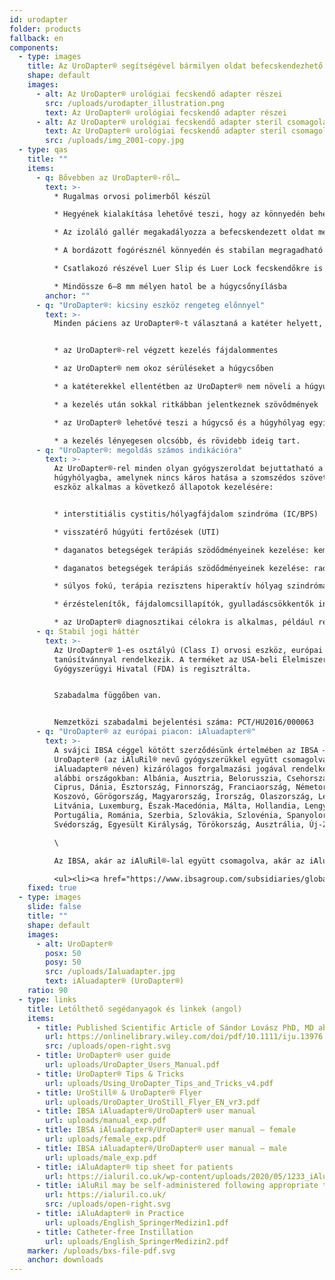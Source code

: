 ```yaml
---
id: urodapter
folder: products
fallback: en
components:
  - type: images
    title: Az UroDapter® segítségével bármilyen oldat befecskendezhető a húgyhólyagba.
    shape: default
    images:
      - alt: Az UroDapter® urológiai fecskendő adapter részei
        src: /uploads/urodapter_illustration.png
        text: Az UroDapter® urológiai fecskendő adapter részei
      - alt: Az UroDapter® urológiai fecskendő adapter steril csomagolásban
        text: Az UroDapter® urológiai fecskendő adapter steril csomagolásban
        src: /uploads/img_2001-copy.jpg
  - type: qas
    title: ""
    items:
      - q: Bővebben az UroDapter®-ről…
        text: >-
          * Rugalmas orvosi polimerből készül

          * Hegyének kialakítása lehetővé teszi, hogy az könnyedén behelyezhető legyen a húgycsőnyílásba

          * Az izoláló gallér megakadályozza a befecskendezett oldat melléfolyását

          * A bordázott fogórésznél könnyedén és stabilan megragadható

          * Csatlakozó részével Luer Slip és Luer Lock fecskendőkre is felhelyezhető

          * Mindössze 6–8 mm mélyen hatol be a húgycsőnyílásba
        anchor: ""
      - q: "UroDapter®: kicsiny eszköz rengeteg előnnyel"
        text: >-
          Minden páciens az UroDapter®-t választaná a katéter helyett, mert: 


          * az UroDapter®-rel végzett kezelés fájdalommentes

          * az UroDapter® nem okoz sérüléseket a húgycsőben

          * a katéterekkel ellentétben az UroDapter® nem növeli a húgyúti fertőzések kockázatát

          * a kezelés után sokkal ritkábban jelentkeznek szövődmények

          * az UroDapter® lehetővé teszi a húgycső és a húgyhólyag egyidejű kezelését

          * a kezelés lényegesen olcsóbb, és rövidebb ideig tart.
      - q: "UroDapter®: megoldás számos indikációra"
        text: >-
          Az UroDapter®-rel minden olyan gyógyszeroldat bejuttatható a
          húgyhólyagba, amelynek nincs káros hatása a szomszédos szövetekre. Az
          eszköz alkalmas a következő állapotok kezelésére:


          * interstitiális cystitis/hólyagfájdalom szindróma (IC/BPS)

          * visszatérő húgyúti fertőzések (UTI)

          * daganatos betegségek terápiás szödődményeinek kezelése: kemoterápia utáni kemocystitis

          * daganatos betegségek terápiás szödődményeinek kezelése: radiotherápia utáni sugárcystitis

          * súlyos fokú, terápia rezisztens hiperaktív hólyag szindróma (OAB)

          * érzéstelenítők, fájdalomcsillapítók, gyulladáscsökkentők instillációja többféle indikációban

          * az UroDapter® diagnosztikai célokra is alkalmas, például retrográd uretrográfia, fisztulográfia
      - q: Stabil jogi háttér
        text: >-
          Az UroDapter® 1-es osztályú (Class I) orvosi eszköz, európai CE
          tanúsítvánnyal rendelkezik. A terméket az USA-beli Élelmiszer- és
          Gyógyszerügyi Hivatal (FDA) is regisztrálta.


          Szabadalma függőben van.


          Nemzetközi szabadalmi bejelentési száma: PCT/HU2016/000063
      - q: "UroDapter® az európai piacon: iAluadapter®"
        text: >-
          A svájci IBSA céggel kötött szerződésünk értelmében az IBSA – az
          UroDapter® (az iAluRil® nevű gyógyszerükkel együtt csomagolva,
          iAluadapter® néven) kizárólagos forgalmazási jogával rendelkezik az
          alábbi országokban: Albánia, Ausztria, Belorusszia, Csehország,
          Ciprus, Dánia, Észtország, Finnország, Franciaország, Németország,
          Koszovó, Görögország, Magyarország, Írország, Olaszország, Lettország,
          Litvánia, Luxemburg, Észak-Macedónia, Málta, Hollandia, Lengyelország,
          Portugália, Románia, Szerbia, Szlovákia, Szlovénia, Spanyolország,
          Svédország, Egyesült Királyság, Törökország, Ausztrália, Új-Zéland.\

          \

          Az IBSA, akár az iAluRil®-lal együtt csomagolva, akár az iAluadapter®-t (UroDapter®-t) önálló termékként, kizárólagossági jog nélkül árusíthatja a következő országokban: Ukrajna, Oroszország, Bahrein, Omán, Kuvait, Katar, Szaúd-Arábia, Egyesült Arab Emírségek, Algéria, Jordánia, Palesztina, Libanon, Líbia, Marokkó, Tunézia, Izrael, Irán, Dél-Korea, Indonézia, Kína, Szingapúr, Tajvan, Türkmenisztán, Malaysia, Kolumbia, Argentína, Barbados, Bolívia, Brazília, Chile, Costa Rica, Dominikai Köztársaság, Ecuador, El Salvador, Guatemala, Honduras, Mexikó, Nicaragua, Panama, Paraguay, Peru, Venezuela, Nigéria, Kenya, Gabon és Ghána.

          <ul><li><a href="https://www.ibsagroup.com/subsidiaries/global-network.html" rel="noopener" target="_blank">IBSA Global Network</a></li></ul>
    fixed: true
  - type: images
    slide: false
    title: ""
    shape: default
    images:
      - alt: UroDapter®
        posx: 50
        posy: 50
        src: /uploads/Ialuadapter.jpg
        text: iAluadapter® (UroDapter®)
    ratio: 90
  - type: links
    title: Letölthető segédanyagok és linkek (angol)
    items:
      - title: Published Scientific Article of Sándor Lovász PhD, MD about UroDapter
        url: https://onlinelibrary.wiley.com/doi/pdf/10.1111/iju.13976
        src: /uploads/open-right.svg
      - title: UroDapter® user guide
        url: uploads/UroDapter_Users_Manual.pdf
      - title: UroDapter® Tips & Tricks
        url: uploads/Using_UroDapter_Tips_and_Tricks_v4.pdf
      - title: UroStill® & UroDapter® Flyer
        url: uploads/UroDapter_UroStill_Flyer_EN_vr3.pdf
      - title: IBSA iAluadapter®/UroDapter® user manual
        url: uploads/manual_exp.pdf
      - title: IBSA iAluadapter®/UroDapter® user manual – female
        url: uploads/female_exp.pdf
      - title: IBSA iAluadapter®/UroDapter® user manual – male
        url: uploads/male_exp.pdf
      - title: iAluAdapter® tip sheet for patients
        url: https://ialuril.co.uk/wp-content/uploads/2020/05/1233_iAluradapterTipSheetPatients_St03.pdf
      - title: iAluRil may be self-administered following appropriate training link
        url: https://ialuril.co.uk/
        src: /uploads/open-right.svg
      - title: iAluAdapter® in Practice
        url: uploads/English_SpringerMedizin1.pdf
      - title: Catheter-free Instillation
        url: uploads/English_SpringerMedizin2.pdf
    marker: /uploads/bxs-file-pdf.svg
    anchor: downloads
---
```


